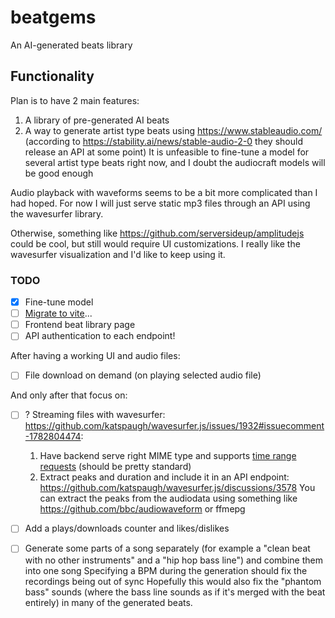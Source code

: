 # beatgems

An AI-generated beats library

## Functionality

Plan is to have 2 main features:

1. A library of pre-generated AI beats
2. A way to generate artist type beats using https://www.stableaudio.com/ (according to https://stability.ai/news/stable-audio-2-0 they should release an API at some point)
   It is unfeasible to fine-tune a model for several artist type beats right now, and I doubt the audiocraft models will be good enough

Audio playback with waveforms seems to be a bit more complicated than I had hoped. For now I will just serve static mp3 files through an API using the wavesurfer library.

Otherwise, something like https://github.com/serversideup/amplitudejs could be cool, but still would require UI customizations. I really like the wavesurfer visualization and I'd like to keep using it.

### TODO

- [x] Fine-tune model
- [ ] [Migrate to vite](https://coreui.io/blog/how-to-migrate-create-react-app-to-vite/)...
- [ ] Frontend beat library page
- [ ] API
      authentication to each endpoint!

After having a working UI and audio files:

- [ ] File download on demand (on playing selected audio file)

And only after that focus on:

- [ ] ? Streaming files with wavesurfer: https://github.com/katspaugh/wavesurfer.js/issues/1932#issuecomment-1782804474:

  1. Have backend serve right MIME type and supports [time range requests](https://developer.mozilla.org/en-US/docs/Web/Media/Audio_and_video_delivery/buffering_seeking_time_ranges) (should be pretty standard)
  2. Extract peaks and duration and include it in an API endpoint: https://github.com/katspaugh/wavesurfer.js/discussions/3578
     You can extract the peaks from the audiodata using something like https://github.com/bbc/audiowaveform or ffmepg

- [ ] Add a plays/downloads counter and likes/dislikes

- [ ] Generate some parts of a song separately (for example a "clean beat with no other instruments" and a "hip hop bass line") and combine them into one song
      Specifying a BPM during the generation should fix the recordings being out of sync
      Hopefully this would also fix the "phantom bass" sounds (where the bass line sounds as if it's merged with the beat entirely) in many of the generated beats.
